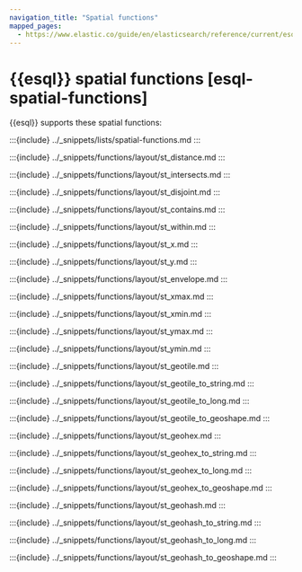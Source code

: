 ```yaml
---
navigation_title: "Spatial functions"
mapped_pages:
  - https://www.elastic.co/guide/en/elasticsearch/reference/current/esql-functions-operators.html#esql-spatial-functions
---
```


# {{esql}} spatial functions [esql-spatial-functions]

{{esql}} supports these spatial functions:

:::{include} ../_snippets/lists/spatial-functions.md
:::


:::{include} ../_snippets/functions/layout/st_distance.md
:::

:::{include} ../_snippets/functions/layout/st_intersects.md
:::

:::{include} ../_snippets/functions/layout/st_disjoint.md
:::

:::{include} ../_snippets/functions/layout/st_contains.md
:::

:::{include} ../_snippets/functions/layout/st_within.md
:::

:::{include} ../_snippets/functions/layout/st_x.md
:::

:::{include} ../_snippets/functions/layout/st_y.md
:::

:::{include} ../_snippets/functions/layout/st_envelope.md
:::

:::{include} ../_snippets/functions/layout/st_xmax.md
:::

:::{include} ../_snippets/functions/layout/st_xmin.md
:::

:::{include} ../_snippets/functions/layout/st_ymax.md
:::

:::{include} ../_snippets/functions/layout/st_ymin.md
:::

:::{include} ../_snippets/functions/layout/st_geotile.md
:::

:::{include} ../_snippets/functions/layout/st_geotile_to_string.md
:::

:::{include} ../_snippets/functions/layout/st_geotile_to_long.md
:::

:::{include} ../_snippets/functions/layout/st_geotile_to_geoshape.md
:::

:::{include} ../_snippets/functions/layout/st_geohex.md
:::

:::{include} ../_snippets/functions/layout/st_geohex_to_string.md
:::

:::{include} ../_snippets/functions/layout/st_geohex_to_long.md
:::

:::{include} ../_snippets/functions/layout/st_geohex_to_geoshape.md
:::

:::{include} ../_snippets/functions/layout/st_geohash.md
:::

:::{include} ../_snippets/functions/layout/st_geohash_to_string.md
:::

:::{include} ../_snippets/functions/layout/st_geohash_to_long.md
:::

:::{include} ../_snippets/functions/layout/st_geohash_to_geoshape.md
:::
